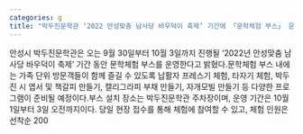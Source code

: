 ```yaml
---
categories: g
title: "박두진문학관 ‘2022 안성맞춤 남사당 바우덕이 축제’ 기간에 「문학체험 부스」 운영"
---
```

안성시 박두진문학관은 오는 9월 30일부터 10월 3일까지 진행될 ‘2022년 안성맞춤 남사당 바우덕이 축제’ 기간 동안 문학체험 부스를 운영한다고 밝혔다.문학체험 부스 내에는 가족 단위 방문객들이 함께 즐길 수 있도록 납활자 프레스기 체험, 타자기 체험, 박두진 시 엽서 및 책갈피 만들기, 캘리그라피 부채 만들기, 자개모빌 만들기 등 다양한 프로그램이 준비될 예정이다.부스 설치 장소는 박두진문학관 주차장이며, 운영 기간은 10월 1일부터 3일 오전까지이다. 당일 현장 접수를 통해 체험에 참여할 수 있고, 체험 인원은 선착순 200